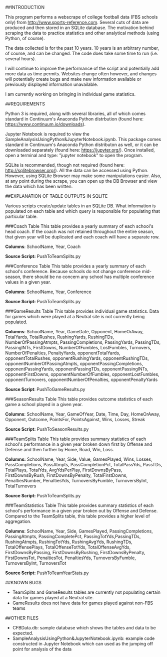 ##INTRODUCTION

This program performs a webscrape of college football data (FBS schools only) from http://www.sports-reference.com. Several  cuts of data are produced and then stored in an SQLite database. The motivation behind scraping the data to practice statistics and other analytical methods (using Python, of course). 

The data collected is for the past 10 years. 10 years is an arbitrary number, of course, and can be changed. The code does take some time to run (i.e. several hours).

I will continue to improve the performance of the script and potentially add more data as time permits. Websites change often however, and changes will potentially create bugs and make new information available or previously displayed information unavailable. 

I am currently working on bringing in individual game statistics. 


##REQUIREMENTS

Python 3 is required, along with several libraries, all of which comes standard in Continuum's Anaconda Python distrbution (found here: https://www.continuum.io/downloads).

Jupyter Notebook is required to view the SampleAnalysisUsingPython&JupyterNotebook.ipynb. This package comes standard in Continuum's Anaconda Python distributon as well, or it can be downloaded separately (found here: https://jupyter.org/). Once installed, open a terminal and type: "jupyter notebook" to open the program. 

SQLite is recommended, though not required (found here: http://sqlitebrowser.org/). All the data can be accessed using Python. However, using SQLite Browser may make some manipulations easier. Also, at any point during the scrape, you can open up the DB Browser and view the data which has been written.


##EXPLANATION OF TABLE OUTPUTS IN SQLITE

Various scripts create/update tables in an SQLite DB. What information is populated on each table and which query is responsible for populating that particular table.

###Coach Table
This table provides a yearly summary of each school's head coach. If the coach was not retained throughout the entire season, that given year will be duplicated and each coach will have a separate row.

**Columns**: SchoolName, Year, Coach

**Source Script:** PushToTeamSplits.py

###Conference Table
This table provides a yearly summary of each school's conference. Because schools do not change conference mid-season, there should be no concern any school has multiple conference values in a given year. 

**Columns**: SchoolName, Year, Conference

**Source Script:** PushToTeamSplits.py

###GameResults Table
This table provides individual game statistics. Data for games which were played at a Neutral site is not currently being populated.

**Columns**: SchoolName, Year, GameDate, Opponent, HomeOrAway, TotalYards, TotalRushes, RushingYards, RushingTDs, NumberOfPassingAtmpts, PassingCompletions, PassingYards, PassingTDs, PassingINTs, FirstDowns, NumberOfFumbles, LostFumbles, Turnovers, NumberOfPenalties, PenaltyYards, opponentTotalYards, opponentTotalRushes, opponentRushingYards, opponentRushingTDs,  opponentNumberOfPassingAtmpts, opponentPassingCompletions, opponentPassingYards, opponentPassingTDs, opponentPassingINTs, opponentFirstDowns, opponentNumberOfFumbles, opponentLostFumbles, opponentTurnovers, opponentNumberOfPenalties, opponentPenaltyYards

**Source Script**: PushToGameResults.py

###SeasonResults Table
This table provides outcome statistics of each game a school played in a given year.

**Columns**: SchoolName, Year, GameOfYear, Date, Time, Day, HomeOrAway, Opponent, Outcome, PointsFor, PointsAgainst, Wins, Losses, Streak

**Source Script:** PushToSeasonResults.py

###TeamSplits Table
This table provides summary statistics of each school's performance in a given year broken down first by Offense and Defense and then further by Home, Road, Win, Loss.

**Columns:** SchoolName, Year, Side, Value, GamesPlayed, Wins, Losses, PassCompletions, PassAtmpts, PassCompletionPct, TotalPassYds, PassTDs, TotalPlays, TotalYds, AvgYdsPerPlay, FirstDownsByPass, FirstDownsByRush, FirstDownsByPenalty, TotalFirstDowns, PenaltiesNumber, PenaltiesYds, TurnoversByFumble, TurnoversByInt, TotalTurnovers 

**Source Script:** PushToTeamSplits.py

###TeamStatistics Table
This table provides summary statistics of each school's performance in a given year broken out by Offense and Defense. Compared to the TeamSplits table, this table provides a higher level of aggregation.

**Columns**: SchoolName, Year, Side, GamesPlayed, PassingCompletions, PassingAtmpts, PassingCompletePct, PassingTotYds,PassingTDs, RushingAtmpts, RushingTotYds, RushingAvgYds, RushingTDs, TotalOffensePlays, TotalOffenseTotYds, TotalOffenseAvgYds, FirstDownsByPassing, FirstDownsByRushing, FirstDownsByPenalty, FirstDownsTot, PenaltiesTot, PenaltiesYds, TurnoversByFumble, TurnoversByInt, TurnoversTot

**Source Script:** PushToTeamYearStats.py


##KNOWN BUGS

* TeamSplits and GameResults tables are currently not populating certain data for games played at a Neutral site.
* GameResults does not have data for games played against non-FBS teams


##OTHER FILES

* CFBData.db: sample database which shows the tables and data to be expected.
* SampleAnalysisUsingPython&JupyterNotebook.ipynb: example code constructed in Jupyter Notebook which can used as the jumping off point for analysis of the data


